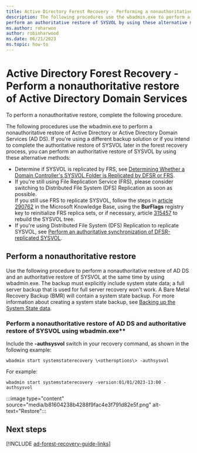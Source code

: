 ```yaml
---
title: Active Directory Forest Recovery - Performing a nonauthoritative restore of Active Directory Domain Services
description: The following procedures use the wbadmin.exe to perform a nonauthoritative restore of Active Directory or Active Directory Domain Services (AD DS). If you're using a different backup solution or if you intend to complete the authoritative restore of SYSVOL later in the forest recovery process...
perform an authoritative restore of SYSVOL by using these alternative methods:
ms.author: roharwoo
author: robinharwood
ms.date: 06/21/2023
ms.topic: how-to
---
```


# Active Directory Forest Recovery - Perform a nonauthoritative restore of Active Directory Domain Services

> 

To perform a nonauthoritative restore, complete the following procedure.

The following procedures use the wbadmin.exe to perform a nonauthoritative
restore of Active Directory or Active Directory Domain Services (AD DS). If you're using a different backup solution or if you intend to complete the
authoritative restore of SYSVOL later in the forest recovery process, you can
perform an authoritative restore of SYSVOL by using these alternative methods:

- Determine if SYSVOL is replicated by FRS, see [Determining Whether a Domain Controller's SYSVOL Folder is Replicated by DFSR or FRS](/windows/win32/vss/backing-up-and-restoring-an-frs-replicated-sysvol-folder#determining_whether_a_domain_controller_s_sysvol_folder_is_replicated_by_dfsr_or_frs).
- If you're still using File Replication Service (FRS), please consider switching to Distributed File System (DFS) Replication as soon as possible.  
    If you still use FRS to replicate SYSVOL, follow the steps in [article 290762](/troubleshoot/windows-server/networking/use-burflags-to-reinitialize-frs)
    in the Microsoft Knowledge Base, using the **BurFlags** registry key to
    reinitialize FRS replica sets, or if necessary, article
    [315457](https://support.microsoft.com/kb/315457) to rebuild the SYSVOL
    tree.
- If you're using Distributed File System (DFS) Replication to replicate
    SYSVOL, see [Perform an authoritative synchronization of DFSR-replicated SYSVOL](ad-forest-recovery-authoritative-recovery-SYSVOL.md).

## Perform a nonauthoritative restore

Use the following procedure to perform a nonauthoritative restore of AD DS and
an authoritative restore of SYSVOL at the same time by using wbadmin.exe. The
backup must explicitly include system state data; a full server backup that is
used for full server recovery won't work. A Bare Metal Recovery Backup (BMR)
will contain a system state backup. For more information about creating a system
state backup, see [Backing up the System State data](ad-forest-recovery-backing-up-system-state.md).

### Perform a nonauthoritative restore of AD DS and authoritative restore of SYSVOL using wbadmin.exe**

Include the **-authsysvol** switch in your recovery command, as shown in the following example:

`wbadmin start systemstaterecovery \<otheroptions\> -authsysvol`

For example:

`wbadmin start systemstaterecovery -version:01/01/2023-13:00 -authsysvol`

:::image type="content" source="media/b81604238b4288f9fac4e3f791d82e5f.png" alt-text="Restore":::

## Next steps

[!INCLUDE [ad-forest-recovery-guide-links](includes/ad-forest-recovery-guide-links.md)]


